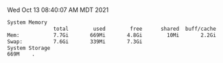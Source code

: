 Wed Oct 13 08:40:07 AM MDT 2021
```bash
System Memory
               total        used        free      shared  buff/cache   available
Mem:           7.7Gi       669Mi       4.8Gi        10Mi       2.2Gi       6.7Gi
Swap:          7.6Gi       339Mi       7.3Gi
System Storage
669M	.
```
```bash
